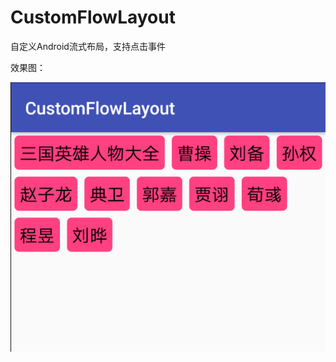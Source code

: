 # CustomFlowLayout
自定义Android流式布局，支持点击事件

效果图：

![](https://github.com/Rothschild759613677/CustomFlowLayout/raw/master/screenshots/flowLayout-1.png)
